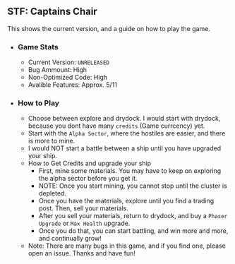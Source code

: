 ## STF: Captains Chair

This shows the current version, and a guide on how to play the game.

- ### Game Stats
    - Current Version: `UNRELEASED`
    - Bug Ammount: High
    - Non-Optimized Code: High
    - Avalible Features: Approx. 5/11
- ### How to Play
  - Choose between explore and drydock. I would start with drydock, because you dont have many `credits` (Game currcency) yet.
  - Start with the `Alpha Sector`, where the hostiles are easier, and there is more to mine.
  - I would NOT start a battle between a ship until you have upgraded your ship.
  - How to Get Credits and upgrade your ship
    - First, mine some materials. You may have to keep on exploring the alpha sector before you get it.
    - NOTE: Once you start mining, you cannot stop until the cluster is depleted.
    - Once you have the materials, explore until you find a trading post. Then, sell your materials.
    - After you sell your materials, return to drydock, and buy a `Phaser Upgrade` or `Max Health` upgrade.
    - Once you do that, you can start battling, and win more and more, and continually grow!
  - Note: There are many bugs in this game, and if you find one, please open an issue. Thanks and have fun!
